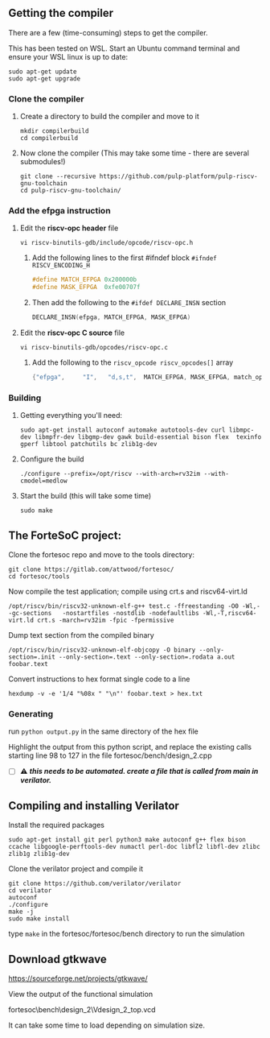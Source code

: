 
## Getting the compiler

There are a few (time-consuming) steps to get the compiler. 

This has been tested on WSL. Start an Ubuntu command terminal and ensure your WSL linux is up to date:

```
sudo apt-get update
sudo apt-get upgrade
```

### Clone the compiler

1. Create a directory to build the compiler and move to it

     ```
     mkdir compilerbuild
     cd compilerbuild
     ```

1. Now clone the compiler (This may take some time - there are several submodules!)

     ```
     git clone --recursive https://github.com/pulp-platform/pulp-riscv-gnu-toolchain
     cd pulp-riscv-gnu-toolchain/
     ```

### Add the efpga instruction

1. Edit the **riscv-opc header** file

     ```
     vi riscv-binutils-gdb/include/opcode/riscv-opc.h
     ```

     1. Add the following lines to the first #ifndef block ```#ifndef RISCV_ENCODING_H```
    
         ```c
         #define MATCH_EFPGA 0x200000b
         #define MASK_EFPGA  0xfe00707f
         ```
  
     1. Then add the following to the ```#ifdef DECLARE_INSN``` section

         ```c
         DECLARE_INSN(efpga, MATCH_EFPGA, MASK_EFPGA)
         ```

1. Edit the **riscv-opc C source** file

     ```
     vi riscv-binutils-gdb/opcodes/riscv-opc.c
     ```

     1. Add the following to the ```riscv_opcode riscv_opcodes[]``` array

         ```c
         {"efpga",     "I",   "d,s,t",  MATCH_EFPGA, MASK_EFPGA, match_opcode, 0 },
         ```

### Building

1. Getting everything you'll need:

     ```
     sudo apt-get install autoconf automake autotools-dev curl libmpc-dev libmpfr-dev libgmp-dev gawk build-essential bison flex  texinfo gperf libtool patchutils bc zlib1g-dev
     ```

1. Configure the build

     ```
     ./configure --prefix=/opt/riscv --with-arch=rv32im --with-cmodel=medlow
     ```

1. Start the build (this will take some time)

     ```
     sudo make
     ```

## The ForteSoC project:
Clone the fortesoc repo and move to the tools directory:

```
git clone https://gitlab.com/attwood/fortesoc/
cd fortesoc/tools
```

Now compile the test application; compile using crt.s and riscv64-virt.ld 

```
/opt/riscv/bin/riscv32-unknown-elf-g++ test.c -ffreestanding -O0 -Wl,--gc-sections   -nostartfiles -nostdlib -nodefaultlibs -Wl,-T,riscv64-virt.ld crt.s -march=rv32im -fpic -fpermissive
```

Dump text section from the compiled binary

```
/opt/riscv/bin/riscv32-unknown-elf-objcopy -O binary --only-section=.init --only-section=.text --only-section=.rodata a.out foobar.text 
```

Convert instructions to hex format single code to a line 

```
hexdump -v -e '1/4 "%08x " "\n"' foobar.text > hex.txt 
```

### Generating 

run `python output.py` in the same directory of the hex file

Highlight the output from this python script, and replace the existing calls starting line 98 to 127 in the file fortesoc/bench/design_2.cpp

- [ ] :warning: ***this needs to be automated. create a file that is called from main in verilator.***



## Compiling and installing Verilator

Install the required packages
```
sudo apt-get install git perl python3 make autoconf g++ flex bison ccache libgoogle-perftools-dev numactl perl-doc libfl2 libfl-dev zlibc zlib1g zlib1g-dev 
```

Clone the verilator project and compile it
```
git clone https://github.com/verilator/verilator
cd verilator
autoconf 
./configure  
make -j       
sudo make install
```

type `make` in the fortesoc/fortesoc/bench directory to run the simulation 

## Download gtkwave

https://sourceforge.net/projects/gtkwave/


View the output of the functional simulation


fortesoc\bench\design_2\Vdesign_2_top.vcd

It can take some time to load depending on simulation size.










